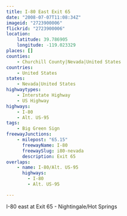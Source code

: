 ```yaml
---
title: I-80 East Exit 65
date: "2008-07-07T11:08:34Z"
imageid: "2723900006"
flickrid: "2723900006"
location:
    latitude: 39.786905
    longitude: -119.023329
places: []
counties:
    - Churchill County|Nevada|United States
countries:
    - United States
states:
    - Nevada|United States
highwaytypes:
    - Interstate Highway
    - US Highway
highways:
    - I-80
    - Alt. US-95
tags:
    - Big Green Sign
freewayJunctions:
    - milepost: "65.15"
      freewayName: I-80
      freewaySlug: i80-nevada
      description: Exit 65
overlaps:
    - name: I-80/Alt. US-95
      highways:
        - I-80
        - Alt. US-95

---
```

I-80 east at Exit 65 - Nightingale/Hot Springs